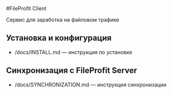 #FileProfit Client

Сервис для заработка на файловом трафике

## Установка и конфигурация

* /docs/INSTALL.md — инструкция по установке

## Синхронизация с FileProfit Server

* /docs/SYNCHRONIZATION.md — инструкция синхронизации


